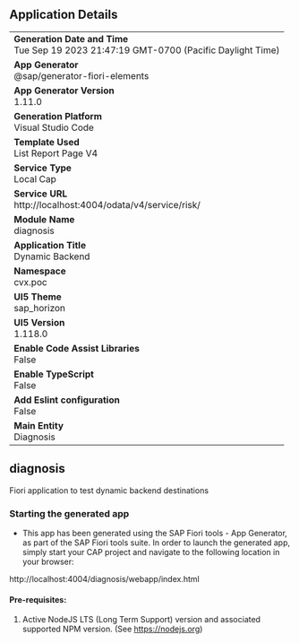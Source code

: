 ## Application Details
|               |
| ------------- |
|**Generation Date and Time**<br>Tue Sep 19 2023 21:47:19 GMT-0700 (Pacific Daylight Time)|
|**App Generator**<br>@sap/generator-fiori-elements|
|**App Generator Version**<br>1.11.0|
|**Generation Platform**<br>Visual Studio Code|
|**Template Used**<br>List Report Page V4|
|**Service Type**<br>Local Cap|
|**Service URL**<br>http://localhost:4004/odata/v4/service/risk/
|**Module Name**<br>diagnosis|
|**Application Title**<br>Dynamic Backend|
|**Namespace**<br>cvx.poc|
|**UI5 Theme**<br>sap_horizon|
|**UI5 Version**<br>1.118.0|
|**Enable Code Assist Libraries**<br>False|
|**Enable TypeScript**<br>False|
|**Add Eslint configuration**<br>False|
|**Main Entity**<br>Diagnosis|

## diagnosis

Fiori application to test dynamic backend destinations

### Starting the generated app

-   This app has been generated using the SAP Fiori tools - App Generator, as part of the SAP Fiori tools suite.  In order to launch the generated app, simply start your CAP project and navigate to the following location in your browser:

http://localhost:4004/diagnosis/webapp/index.html

#### Pre-requisites:

1. Active NodeJS LTS (Long Term Support) version and associated supported NPM version.  (See https://nodejs.org)


